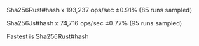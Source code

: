Sha256Rust#hash x 193,237 ops/sec ±0.91% (85 runs sampled)

Sha256Js#hash x 74,716 ops/sec ±0.77% (95 runs sampled)

Fastest is Sha256Rust#hash
